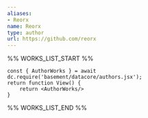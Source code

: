 ```yaml
---
aliases:
- Reorx
name: Reorx
type: author
url: https://github.com/reorx
---
```



%% WORKS_LIST_START %%

```datacorejsx
const { AuthorWorks } = await dc.require('basement/datacore/authors.jsx');
return function View() {
    return <AuthorWorks/>
}
```
%% WORKS_LIST_END %%